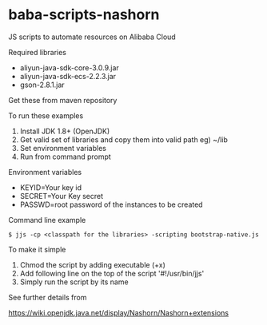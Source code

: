 # baba-scripts-nashorn
JS scripts to automate resources on Alibaba Cloud

Required libraries

 - aliyun-java-sdk-core-3.0.9.jar 
 - aliyun-java-sdk-ecs-2.2.3.jar
 - gson-2.8.1.jar

Get these from maven repository

To run these examples
1. Install JDK 1.8+ (OpenJDK)
2. Get valid set of libraries and copy them into valid path eg) ~/lib
3. Set environment variables
4. Run from command prompt

Environment variables

 - KEYID=Your key id 
 - SECRET=Your Key secret 
 - PASSWD=root password of the instances to be created

Command line example

    $ jjs -cp <classpath for the libraries> -scripting bootstrap-native.js

To make it simple 

1. Chmod the script by adding executable (+x)
2. Add following line on the top of the script '#!/usr/bin/jjs'
3. Simply run the script by its name

See further details from 

https://wiki.openjdk.java.net/display/Nashorn/Nashorn+extensions
